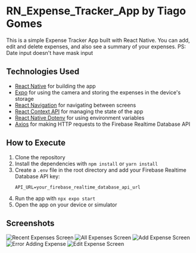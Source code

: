 # RN_Expense_Tracker_App by Tiago Gomes

This is a simple Expense Tracker App built with React Native. You can add, edit
and delete expenses, and also see a summary of your expenses. PS: Date input
doesn't have mask input

## Technologies Used

- [React Native](https://reactnative.dev/) for building the app
- [Expo](https://expo.io/) for using the camera and storing the expenses in the
  device's storage
- [React Navigation](https://reactnavigation.org/) for navigating between
  screens
- [React Context API](https://reactjs.org/docs/context.html) for managing the
  state of the app
- [React Native Dotenv](https://github.com/goatandsheep/react-native-dotenv) for
  using environment variables
- [Axios](https://github.com/axios/axios) for making HTTP requests to the
  Firebase Realtime Database API

## How to Execute

1. Clone the repository
2. Install the dependencies with `npm install` or `yarn install`
3. Create a `.env` file in the root directory and add your Firebase Realtime
   Database API key:
   ```
   API_URL=your_firebase_realtime_database_api_url
   ```
4. Run the app with `npx expo start`
5. Open the app on your device or simulator

## Screenshots

![Recent Expenses Screen](./printscreens/Recent%20Expenses.png)
![All Expenses Screen](./printscreens/All%20Expenses.png)
![Add Expense Screen](./printscreens/Add%20Expense.png)
![Error Adding Expense](./printscreens/Error%20Adding%20Expense.png)
![Edit Expense Screen](./printscreens/Edit%20Expense.png)
